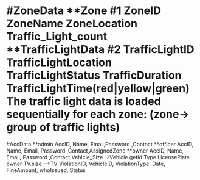 #ZoneData
**Zone
#1 ZoneID ZoneName ZoneLocation Traffic_Light_count
**TrafficLightData
#2 TrafficLightID TrafficLightLocation TrafficLightStatus TrafficDuration TrafficLightTime(red|yellow|green)
The traffic light data is loaded sequentially for each zone: (zone-> group of traffic lights)
==============================================================================================================
#AccData
**admin
AccID, Name, Email,Password ,Contact
**officer
AccID, Name, Email, Password ,Contact,AssignedZone
**owner
AccID, Name, Email, Password ,Contact,Vehicle_Size
->Vehicle
getId Type LicensePlate owner TV.size
-->TV
ViolationID,  VehicleID, ViolationType, Date,  FineAmount, whoIssued, Status
